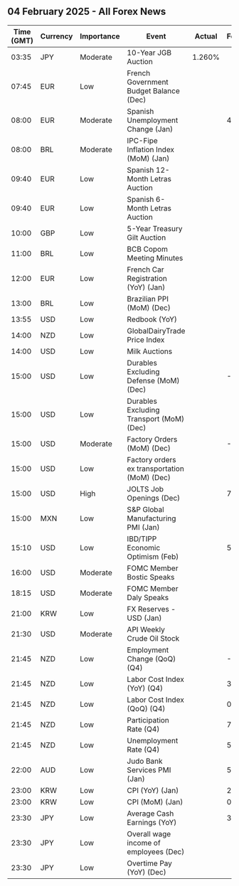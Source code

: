 ## 04 February 2025 - All Forex News

| Time (GMT) | Currency | Importance | Event | Actual | Forecast | Previous |
|------|----------|------------|-------|--------|----------|----------|
| 03:35 | JPY | Moderate | 10-Year JGB Auction | 1.260% |  | 1.140% |
| 07:45 | EUR | Low | French Government Budget Balance (Dec) |  |  | -172.5B |
| 08:00 | EUR | Moderate | Spanish Unemployment Change (Jan) |  | 45.4K | -25.3K |
| 08:00 | BRL | Moderate | IPC-Fipe Inflation Index (MoM) (Jan) |  |  | 0.34% |
| 09:40 | EUR | Low | Spanish 12-Month Letras Auction |  |  | 2.367% |
| 09:40 | EUR | Low | Spanish 6-Month Letras Auction |  |  | 2.535% |
| 10:00 | GBP | Low | 5-Year Treasury Gilt Auction |  |  | 4.490% |
| 11:00 | BRL | Low | BCB Copom Meeting Minutes |  |  |  |
| 12:00 | EUR | Low | French Car Registration (YoY) (Jan) |  |  | 1.5% |
| 13:00 | BRL | Low | Brazilian PPI (MoM) (Dec) |  |  | 1.23% |
| 13:55 | USD | Low | Redbook (YoY) |  |  | 4.9% |
| 14:00 | NZD | Low | GlobalDairyTrade Price Index |  |  | 1.4% |
| 14:00 | USD | Low | Milk Auctions |  |  | 4,146.0 |
| 15:00 | USD | Low | Durables Excluding Defense (MoM) (Dec) |  | -2.4% | -2.4% |
| 15:00 | USD | Low | Durables Excluding Transport (MoM) (Dec) |  |  | 0.3% |
| 15:00 | USD | Moderate | Factory Orders (MoM) (Dec) |  | -0.7% | -0.4% |
| 15:00 | USD | Low | Factory orders ex transportation (MoM) (Dec) |  |  | 0.2% |
| 15:00 | USD | High | JOLTS Job Openings (Dec) |  | 7.880M | 8.098M |
| 15:00 | MXN | Low | S&P Global Manufacturing PMI (Jan) |  |  | 49.80 |
| 15:10 | USD | Low | IBD/TIPP Economic Optimism (Feb) |  | 53.0 | 51.9 |
| 16:00 | USD | Moderate | FOMC Member Bostic Speaks |  |  |  |
| 18:15 | USD | Moderate | FOMC Member Daly Speaks |  |  |  |
| 21:00 | KRW | Low | FX Reserves - USD (Jan) |  |  | 415.60B |
| 21:30 | USD | Moderate | API Weekly Crude Oil Stock |  |  | 2.860M |
| 21:45 | NZD | Low | Employment Change (QoQ) (Q4) |  | -0.2% | -0.5% |
| 21:45 | NZD | Low | Labor Cost Index (YoY) (Q4) |  | 3.0% | 3.4% |
| 21:45 | NZD | Low | Labor Cost Index (QoQ) (Q4) |  | 0.6% | 0.6% |
| 21:45 | NZD | Low | Participation Rate (Q4) |  | 71.10% | 71.20% |
| 21:45 | NZD | Low | Unemployment Rate (Q4) |  | 5.1% | 4.8% |
| 22:00 | AUD | Low | Judo Bank Services PMI (Jan) |  | 50.4 | 50.8 |
| 23:00 | KRW | Low | CPI (YoY) (Jan) |  | 2.0% | 1.9% |
| 23:00 | KRW | Low | CPI (MoM) (Jan) |  | 0.4% | 0.4% |
| 23:30 | JPY | Low | Average Cash Earnings (YoY) |  | 3.8% | 3.0% |
| 23:30 | JPY | Low | Overall wage income of employees (Dec) |  |  | 3.9% |
| 23:30 | JPY | Low | Overtime Pay (YoY) (Dec) |  |  | 1.40% |
